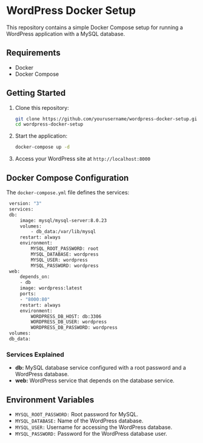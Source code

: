 # WordPress Docker Setup

This repository contains a simple Docker Compose setup for running a WordPress application with a MySQL database.

## Requirements

- Docker
- Docker Compose

## Getting Started

1. Clone this repository:

   ```bash
   git clone https://github.com/yourusername/wordpress-docker-setup.git
   cd wordpress-docker-setup
   ```

2. Start the application:
   ```bash
   docker-compose up -d
   ```

3. Access your WordPress site at `http://localhost:8000`

## Docker Compose Configuration
The `docker-compose.yml` file defines the services:
   ```bash
    version: "3"
    services:
    db:
        image: mysql/mysql-server:8.0.23
        volumes:
            - db_data:/var/lib/mysql
        restart: always
        environment:
            MYSQL_ROOT_PASSWORD: root
            MYSQL_DATABASE: wordpress
            MYSQL_USER: wordpress
            MYSQL_PASSWORD: wordpress
    web:
        depends_on:
        - db
        image: wordpress:latest
        ports:
        - "8000:80"
        restart: always
        environment:
            WORDPRESS_DB_HOST: db:3306
            WORDPRESS_DB_USER: wordpress
            WORDPRESS_DB_PASSWORD: wordpress
    volumes:
    db_data:
   ```
### Services Explained
- **db:** MySQL database service configured with a root password and a WordPress database.
- **web:** WordPress service that depends on the database service.

## Environment Variables
- `MYSQL_ROOT_PASSWORD:` Root password for MySQL.
- `MYSQL_DATABASE:` Name of the WordPress database.
- `MYSQL_USER:` Username for accessing the WordPress database.
- `MYSQL_PASSWORD:` Password for the WordPress database user.